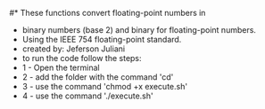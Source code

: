 #* These functions convert floating-point numbers in 
 * binary numbers (base 2) and binary for floating-point numbers. 
 * Using the IEEE 754 floating-point standard.
 * created by: Jeferson Juliani
 * to run the code follow the steps:
 * 1 - Open the terminal
 * 2 - add the folder with the command 'cd'
 * 3 - use the command 'chmod +x execute.sh'
 * 4 - use the command './execute.sh'
